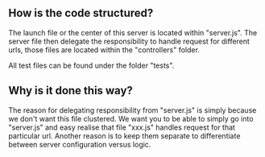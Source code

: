 ## How is the code structured?

The launch file or the center of this server is located within "server.js". The server file then delegate the responsibility to handle request for different urls, those files are located within the "controllers" folder. 

All test files can be found under the folder "tests".

## Why is it done this way?

The reason for delegating responsibility from "server.js" is simply because we don't want this file clustered. We want you to be able to simply go into "server.js" and easy realise that file "xxx.js" handles request for that particular url. Another reason is to keep them separate to differentiate between server configuration versus logic.
   


